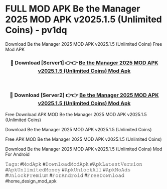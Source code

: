 # FULL MOD APK Be the Manager 2025 MOD APK v2025.1.5 (Unlimited Coins) - pv1dq
Download Be the Manager 2025 MOD APK v2025.1.5 (Unlimited Coins) Free Mod APK

<div align="center">
<h3>🔴 Download [Server1] 👉👉 <a href="https://apk-comot.site?title=Be_the_Manager_2025_MOD_APK_v2025.1.5_(Unlimited_Coins)">Be the Manager 2025 MOD APK v2025.1.5 (Unlimited Coins) Mod Apk</a></h3><br>

<h3>🔴 Download [Server2] 👉👉 <a href="https://apk-comot.site?title=Be_the_Manager_2025_MOD_APK_v2025.1.5_(Unlimited_Coins)">Be the Manager 2025 MOD APK v2025.1.5 (Unlimited Coins) Mod Apk</a></h3>
</div>


Free Download APK MOD Be the Manager 2025 MOD APK v2025.1.5 (Unlimited Coins)

Download Be the Manager 2025 MOD APK v2025.1.5 (Unlimited Coins) 

Free APK MOD Be the Manager 2025 MOD APK v2025.1.5 (Unlimited Coins) 

Download Be the Manager 2025 MOD APK v2025.1.5 (Unlimited Coins) Mod For Android

𝚃𝚊𝚐𝚜: #𝙼𝚘𝚍𝙰𝚙𝚔 #𝙳𝚘𝚠𝚗𝚕𝚘𝚊𝚍𝙼𝚘𝚍𝙰𝚙𝚔 #𝙰𝚙𝚔𝙻𝚊𝚝𝚎𝚜𝚝𝚅𝚎𝚛𝚜𝚒𝚘𝚗 #𝙰𝚙𝚔𝚄𝚗𝚕𝚒𝚖𝚒𝚝𝚎𝚍𝙼𝚘𝚗𝚎𝚢 #𝙰𝚙𝚔𝚄𝚗𝚕𝚘𝚌𝚔𝙰𝚕𝚕 #𝙰𝚙𝚔𝙽𝚘𝙰𝚍𝚜 #𝚄𝚗𝚕𝚘𝚌𝚔𝙿𝚛𝚎𝚖𝚒𝚞𝚖 #𝙵𝚘𝚛𝙰𝚗𝚍𝚛𝚘𝚒𝚍 #𝙵𝚛𝚎𝚎𝙳𝚘𝚠𝚗𝚕𝚘𝚊𝚍 #home_design_mod_apk